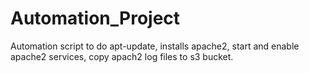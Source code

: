 # Automation_Project
Automation script to do apt-update, installs apache2, start and enable apache2 services, copy apach2 log files to s3 bucket.
